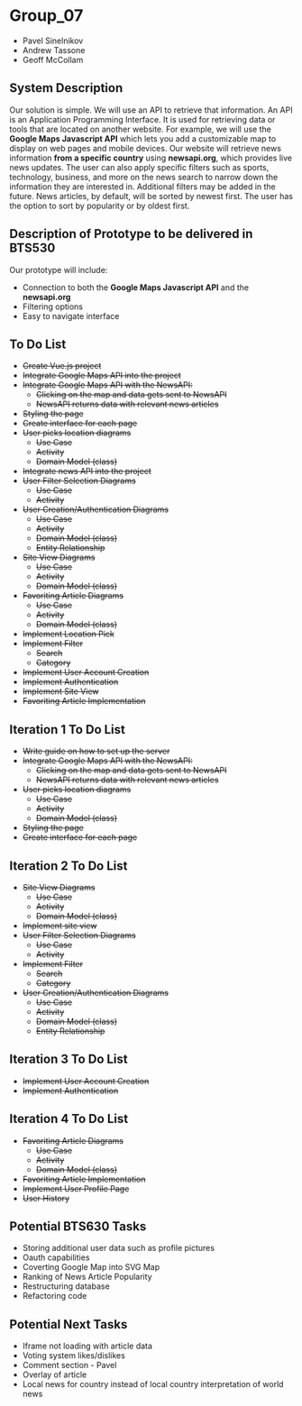 # Group_07

- Pavel Sinelnikov
- Andrew Tassone
- Geoff McCollam

## System Description

Our solution is simple. We will use an API to retrieve that information. An API is an Application Programming Interface. It is used for retrieving data or tools that are located on another website. For example, we will use the **Google Maps Javascript API** which lets you add a customizable map to display on web pages and mobile devices. Our website will retrieve news information **from a specific country** using **newsapi.org**, which provides live news updates. The user can also apply specific filters such as sports, technology, business, and more on the news search to narrow down the information they are interested in. Additional filters may be added in the future. News articles, by default, will be sorted by newest first. The user has the option to sort by popularity or by oldest first.

## Description of Prototype to be delivered in BTS530

Our prototype will include:

- Connection to both the **Google Maps Javascript API** and the **newsapi.org**
- Filtering options
- Easy to navigate interface

## To Do List

- ~~Create Vue.js project~~
- ~~Integrate Google Maps API into the project~~
- ~~Integrate Google Maps API with the NewsAPI:~~
  - ~~Clicking on the map and data gets sent to NewsAPI~~
  - ~~NewsAPI returns data with relevant news articles~~
- ~~Styling the page~~
- ~~Create interface for each page~~
- ~~User picks location diagrams~~
  - ~~Use Case~~
  - ~~Activity~~
  - ~~Domain Model (class)~~
- ~~Integrate news API into the project~~
- ~~User Filter Selection Diagrams~~
  - ~~Use Case~~
  - ~~Activity~~
- ~~User Creation/Authentication Diagrams~~
  - ~~Use Case~~
  - ~~Activity~~
  - ~~Domain Model (class)~~
  - ~~Entity Relationship~~
- ~~Site View Diagrams~~
  - ~~Use Case~~
  - ~~Activity~~
  - ~~Domain Model (class)~~
- ~~Favoriting Article Diagrams~~
  - ~~Use Case~~
  - ~~Activity~~
  - ~~Domain Model (class)~~
- ~~Implement Location Pick~~
- ~~Implement Filter~~
  - ~~Search~~
  - ~~Category~~
- ~~Implement User Account Creation~~
- ~~Implement Authentication~~
- ~~Implement Site View~~
- ~~Favoriting Article Implementation~~

## Iteration 1 To Do List

- ~~Write guide on how to set up the server~~
- ~~Integrate Google Maps API with the NewsAPI:~~
  - ~~Clicking on the map and data gets sent to NewsAPI~~
  - ~~NewsAPI returns data with relevant news articles~~
- ~~User picks location diagrams~~
  - ~~Use Case~~
  - ~~Activity~~
  - ~~Domain Model (class)~~
- ~~Styling the page~~
- ~~Create interface for each page~~

## Iteration 2 To Do List

- ~~Site View Diagrams~~
  - ~~Use Case~~
  - ~~Activity~~
  - ~~Domain Model (class)~~
- ~~Implement site view~~
- ~~User Filter Selection Diagrams~~
  - ~~Use Case~~
  - ~~Activity~~
- ~~Implement Filter~~
  - ~~Search~~
  - ~~Category~~
- ~~User Creation/Authentication Diagrams~~
  - ~~Use Case~~
  - ~~Activity~~
  - ~~Domain Model (class)~~
  - ~~Entity Relationship~~

## Iteration 3 To Do List

- ~~Implement User Account Creation~~
- ~~Implement Authentication~~

## Iteration 4 To Do List

- ~~Favoriting Article Diagrams~~
  - ~~Use Case~~
  - ~~Activity~~
  - ~~Domain Model (class)~~
- ~~Favoriting Article Implementation~~
- ~~Implement User Profile Page~~
- ~~User History~~

## Potential BTS630 Tasks

- Storing additional user data such as profile pictures
- Oauth capabilities
- Coverting Google Map into SVG Map
- Ranking of News Article Popularity
- Restructuring database
- Refactoring code

## Potential Next Tasks

- Iframe not loading with article data
- Voting system likes/dislikes
- Comment section - Pavel
- Overlay of article
- Local news for country instead of local country interpretation of world news
